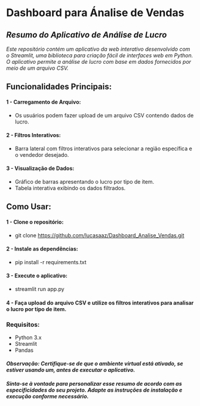 # Dashboard para Ánalise de Vendas

## *Resumo do Aplicativo de Análise de Lucro*

*Este repositório contém um aplicativo da web interativo desenvolvido com o Streamlit, uma biblioteca para criação fácil de interfaces web em Python. O aplicativo permite a análise de lucro com base em dados fornecidos por meio de um arquivo CSV.*

## Funcionalidades Principais:
#### 1 - Carregamento de Arquivo:
* Os usuários podem fazer upload de um arquivo CSV contendo dados de lucro.

#### 2 - Filtros Interativos:
* Barra lateral com filtros interativos para selecionar a região específica e o vendedor desejado.

#### 3 - Visualização de Dados:
* Gráfico de barras apresentando o lucro por tipo de item.
* Tabela interativa exibindo os dados filtrados.

## Como Usar:
#### 1 - Clone o repositório:
* git clone https://github.com/lucasaaz/Dashboard_Analise_Vendas.git

#### 2 - Instale as dependências:
* pip install -r requirements.txt

#### 3 - Execute o aplicativo:
* streamlit run app.py

#### 4 - Faça upload do arquivo CSV e utilize os filtros interativos para analisar o lucro por tipo de item.

### Requisitos:
* Python 3.x
* Streamlit
* Pandas

#### *Observação: Certifique-se de que o ambiente virtual está ativado, se estiver usando um, antes de executar o aplicativo.*

#### *Sinta-se à vontade para personalizar esse resumo de acordo com as especificidades do seu projeto. Adapte as instruções de instalação e execução conforme necessário.*



